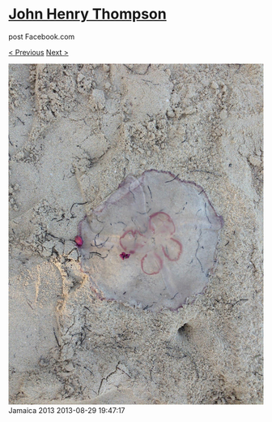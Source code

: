 # [John Henry Thompson](../README.md)
post Facebook.com

[< Previous](2013-08-29-22.md) [Next >](2013-08-29-24.md)

[![](../media/2013-08-29/Jamaica-2034.jpg)](../README.md)
Jamaica 2013
2013-08-29 19:47:17